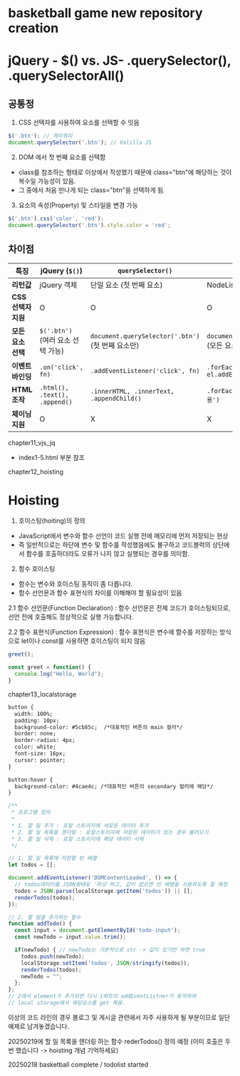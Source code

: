 # basketball game new repository creation

# jQuery - $() vs. JS- .querySelector(), .querySelectorAll()

## 공통정
1.  CSS 선택자를 사용하여 요소를 선택할 수 잇음
```javascript
$('.btn'); // 제이쿼리
document.querySelector('.btn'); // Valilla JS
```

2. DOM 에서 첫 번째 요소를 선택함
- class를 참조하는 형태로 이상에서 작성했기 때문에 class="btn"에 해당하는 것이 복수일 가능성이 있음.
- 그 중에서 처음 만나게 되는 class="btn"을 선택하게 됨.
3. 요소의 속성(Property) 및 스타일을 변경 가능
```js
$('.btn').css('color', 'red');
document.querySelector('.btn').style.color = 'red';
```
## 차이점
| 특징             | jQuery (`$()`)                  | `querySelector()`                  | `querySelectorAll()`              |
|-----------------|--------------------------------|----------------------------------|----------------------------------|
| **리턴값**       | jQuery 객체                     | 단일 요소 (첫 번째 요소)           | NodeList (유사 배열)             |
| **CSS 선택자 지원** | O                              | O                                | O                                |
| **모든 요소 선택** | `$('.btn')` (여러 요소 선택 가능) | `document.querySelector('.btn')` (첫 번째 요소만) | `document.querySelectorAll('.btn')` (모든 요소) |
| **이벤트 바인딩** | `.on('click', fn)`             | `.addEventListener('click', fn)` | `.forEach(el => el.addEventListener('click', fn))` |
| **HTML 조작**   | `.html(), .text(), .append()`   | `.innerHTML, .innerText, .appendChild()` | `.forEach(el => el.innerHTML = '내용')` |
| **체이닝 지원** | O                              | X                                | X                                |


chapter11_vjs_jq

- index1-5.html 부분 참조

chapter12_hoisting

# Hoisting
1. 호이스팅(hoiting)의 정의
- JavaScript에서 변수와 함수 선언이 코드 실행 전에 메모리에 먼저 저장되는 현상
- 즉 일반적으로는 하단에 변수 및 함수를 작성했음에도 불구하고 코드블럭의 상단에서 함수를 호출하더라도 오류가 나지 않고 실행되는 경우를 의미함.

2. 함수 호이스팅
- 함수는 변수와 호이스팅 동작이 좀 다릅니다.
- 함수 선언문과 함수 표현식의 차이를 이해해야 할 필요성이 있음

2.1 함수 선언문(Function Declaration)
: 함수 선언문은 전체 코드가 호이스팅되므로, 선언 전에 호출해도 정상적으로 실행 가능합니다.

2.2 함수 표현식(Function Expression)
: 함수 표현식은 변수에 함수를 저장하는 방식으로 let이나 const를 사용하면 호이스팅이 되지 않음

```js
greet();

const greet = function() {
  console.log("Hello, World");
}
```

chapter13_localstorage

```HTML
button {
  width: 100%;
  padding: 10px;
  background-color: #5cb85c;  /*대표적인 버튼의 main 컬러*/
  border: none;
  border-radius: 4px;
  color: white;
  font-size: 16px;
  cursor: pointer;
}

button:hover {
  background-color: #4cae4c; /*대표적인 버튼의 secondary 컬러에 해당*/
}
```


```js
/**
 * 프로그램 정의
 * 
 * 1. 할 일 추가 : 로컬 스토리지에 새로운 데이터 추가
 * 2. 할 일 목록을 렌더링 : 로컬스토리지에 저장된 데이터가 있는 경우 불러오기
 * 3. 할 일 삭제 : 로컬 스토리지에 해당 데이터 삭제
 */

// 1. 할 일 목록에 저장할 빈 배열
let todos = [];

document.addEventListener('DOMContentLoaded', () => {
  // todos데이터를 JSON형태로 '파싱'하고, 값이 없으면 빈 배열을 사용하도록 할 예정
  todos = JSON.parse(localStorage.getItem('todos')) || [];
  renderTodos(todos);
});

// 2. 할 일을 추가하는 함수
function addTodo() {
  const input = document.getElementById('todo-input');
  const newTodo = input.value.trim();

  if(newTodo) { // newTodo는 기본적으로 str -> 값이 있기만 하면 true
    todos.push(newTodo);
    localStorage.setItem('todos', JSON/stringify(todos));
    renderTodos(todos);
    newTodo = "";
  };
};
// 2에서 element가 추가되면 다시 1파트의 addEventListner가 동작하여
// local storage에서 해당요소를 get 해옴.
```

이상의 코드 라인의 경우 블로그 및 게시글 관련에서 자주 사용하게 될 부분이므로 일단 예제로 남겨놓겠습니다.

20250219에 할 일 목록을 렌더링 하는 함수 rederTodos() 정의 예정
(이미 호출은 두 번 했습니다 -> hoisting 개념 기억하세요)

20250218 basketball complete / todolist started